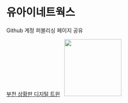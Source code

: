 # 유아이네트웍스
Github 계정 퍼블리싱 페이지 공유

[부천 상황판 디지털 트윈](https://leeminwoo-00.github.io/ui_networks/bucheon/board/b_twin.html)&nbsp;&nbsp;&nbsp;<img src="/ui_networks/bucheon/assets/images/logo_long2x.png" width="150" height="">
